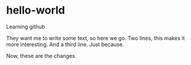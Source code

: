 # hello-world
Learning github

They want me to write some text, so here we go.
Two lines, this makes it more interesting.
And a third line. Just because.

Now, these are the changes.
